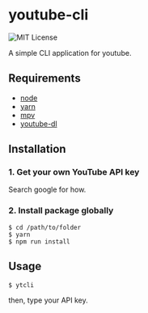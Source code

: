 # youtube-cli

![MIT License](https://img.shields.io/apm/l/atomic-design-ui.svg?)

A simple CLI application for youtube.

## Requirements

- [node](https://nodejs.org/en/)
- [yarn](https://yarnpkg.com/lang/en/docs/install/)
- [mpv](https://mpv.io/)
- [youtube-dl](https://youtube-dl.org/)

## Installation

### 1. Get your own YouTube API key

Search google for how.

### 2. Install package globally

    $ cd /path/to/folder
    $ yarn
    $ npm run install


## Usage

    $ ytcli

then, type your API key.
